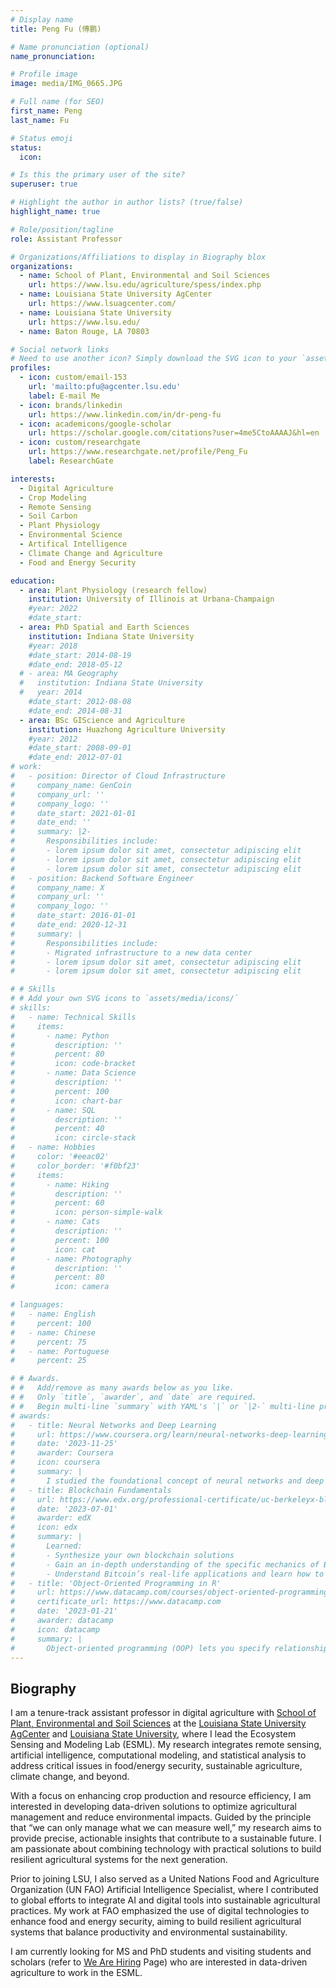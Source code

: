 ```yaml
---
# Display name
title: Peng Fu (傅鹏)

# Name pronunciation (optional)
name_pronunciation: 

# Profile image
image: media/IMG_0665.JPG

# Full name (for SEO)
first_name: Peng
last_name: Fu

# Status emoji
status:
  icon:

# Is this the primary user of the site?
superuser: true

# Highlight the author in author lists? (true/false)
highlight_name: true

# Role/position/tagline
role: Assistant Professor

# Organizations/Affiliations to display in Biography blox
organizations:
  - name: School of Plant, Environmental and Soil Sciences
    url: https://www.lsu.edu/agriculture/spess/index.php
  - name: Louisiana State University AgCenter
    url: https://www.lsuagcenter.com/
  - name: Louisiana State University
    url: https://www.lsu.edu/
  - name: Baton Rouge, LA 70803

# Social network links
# Need to use another icon? Simply download the SVG icon to your `assets/media/icons/` folder.
profiles:
  - icon: custom/email-153
    url: 'mailto:pfu@agcenter.lsu.edu'
    label: E-mail Me
  - icon: brands/linkedin
    url: https://www.linkedin.com/in/dr-peng-fu
  - icon: academicons/google-scholar
    url: https://scholar.google.com/citations?user=4me5CtoAAAAJ&hl=en
  - icon: custom/researchgate
    url: https://www.researchgate.net/profile/Peng_Fu
    label: ResearchGate

interests:
  - Digital Agriculture
  - Crop Modeling
  - Remote Sensing
  - Soil Carbon
  - Plant Physiology
  - Environmental Science
  - Artifical Intelligence
  - Climate Change and Agriculture
  - Food and Energy Security

education:
  - area: Plant Physiology (research fellow)
    institution: University of Illinois at Urbana-Champaign
    #year: 2022
    #date_start:
  - area: PhD Spatial and Earth Sciences
    institution: Indiana State University
    #year: 2018
    #date_start: 2014-08-19
    #date_end: 2018-05-12
  # - area: MA Geography
  #   institution: Indiana State University
  #   year: 2014
    #date_start: 2012-08-08
    #date_end: 2014-08-31
  - area: BSc GIScience and Agriculture
    institution: Huazhong Agriculture University
    #year: 2012
    #date_start: 2008-09-01
    #date_end: 2012-07-01
# work:
#   - position: Director of Cloud Infrastructure
#     company_name: GenCoin
#     company_url: ''
#     company_logo: ''
#     date_start: 2021-01-01
#     date_end: ''
#     summary: |2-
#       Responsibilities include:
#       - lorem ipsum dolor sit amet, consectetur adipiscing elit
#       - lorem ipsum dolor sit amet, consectetur adipiscing elit
#       - lorem ipsum dolor sit amet, consectetur adipiscing elit
#   - position: Backend Software Engineer
#     company_name: X
#     company_url: ''
#     company_logo: ''
#     date_start: 2016-01-01
#     date_end: 2020-12-31
#     summary: |
#       Responsibilities include:
#       - Migrated infrastructure to a new data center
#       - lorem ipsum dolor sit amet, consectetur adipiscing elit
#       - lorem ipsum dolor sit amet, consectetur adipiscing elit

# # Skills
# # Add your own SVG icons to `assets/media/icons/`
# skills:
#   - name: Technical Skills
#     items:
#       - name: Python
#         description: ''
#         percent: 80
#         icon: code-bracket
#       - name: Data Science
#         description: ''
#         percent: 100
#         icon: chart-bar
#       - name: SQL
#         description: ''
#         percent: 40
#         icon: circle-stack
#   - name: Hobbies
#     color: '#eeac02'
#     color_border: '#f0bf23'
#     items:
#       - name: Hiking
#         description: ''
#         percent: 60
#         icon: person-simple-walk
#       - name: Cats
#         description: ''
#         percent: 100
#         icon: cat
#       - name: Photography
#         description: ''
#         percent: 80
#         icon: camera

# languages:
#   - name: English
#     percent: 100
#   - name: Chinese
#     percent: 75
#   - name: Portuguese
#     percent: 25

# # Awards.
# #   Add/remove as many awards below as you like.
# #   Only `title`, `awarder`, and `date` are required.
# #   Begin multi-line `summary` with YAML's `|` or `|2-` multi-line prefix and indent 2 spaces below.
# awards:
#   - title: Neural Networks and Deep Learning
#     url: https://www.coursera.org/learn/neural-networks-deep-learning
#     date: '2023-11-25'
#     awarder: Coursera
#     icon: coursera
#     summary: |
#       I studied the foundational concept of neural networks and deep learning. By the end, I was familiar with the significant technological trends driving the rise of deep learning; build, train, and apply fully connected deep neural networks; implement efficient (vectorized) neural networks; identify key parameters in a neural network’s architecture; and apply deep learning to your own applications.
#   - title: Blockchain Fundamentals
#     url: https://www.edx.org/professional-certificate/uc-berkeleyx-blockchain-fundamentals
#     date: '2023-07-01'
#     awarder: edX
#     icon: edx
#     summary: |
#       Learned:
#       - Synthesize your own blockchain solutions
#       - Gain an in-depth understanding of the specific mechanics of Bitcoin
#       - Understand Bitcoin’s real-life applications and learn how to attack and destroy Bitcoin, Ethereum, smart contracts and Dapps, and alternatives to Bitcoin’s Proof-of-Work consensus algorithm
#   - title: 'Object-Oriented Programming in R'
#     url: https://www.datacamp.com/courses/object-oriented-programming-with-s3-and-r6-in-r
#     certificate_url: https://www.datacamp.com
#     date: '2023-01-21'
#     awarder: datacamp
#     icon: datacamp
#     summary: |
#       Object-oriented programming (OOP) lets you specify relationships between functions and the objects that they can act on, helping you manage complexity in your code. This is an intermediate level course, providing an introduction to OOP, using the S3 and R6 systems. S3 is a great day-to-day R programming tool that simplifies some of the functions that you write. R6 is especially useful for industry-specific analyses, working with web APIs, and building GUIs.
---
```


## Biography

I am a tenure-track assistant professor in digital agriculture with [School of Plant, Environmental and Soil Sciences](https://www.lsu.edu/agriculture/spess/index.php) at the [Louisiana State University AgCenter](https://www.lsuagcenter.com/) and [Louisiana State University](https://www.lsu.edu), where I lead the Ecosystem Sensing and Modeling Lab (ESML). My research integrates remote sensing, artificial intelligence, computational modeling, and statistical analysis to address critical issues in food/energy security, sustainable agriculture, climate change, and beyond.

With a focus on enhancing crop production and resource efficiency, I am interested in developing data-driven solutions to optimize agricultural management and reduce environmental impacts. Guided by the principle that “we can only manage what we can measure well,” my research aims to provide precise, actionable insights that contribute to a sustainable future. I am passionate about combining technology with practical solutions to build resilient agricultural systems for the next generation.

Prior to joining LSU, I also served as a United Nations Food and Agriculture Organization (UN FAO) Artificial Intelligence Specialist, where I contributed to global efforts to integrate AI and digital tools into sustainable agricultural practices. My work at FAO emphasized the use of digital technologies to enhance food and energy security, aiming to build resilient agricultural systems that balance productivity and environmental sustainability.

I am currently looking for MS and PhD students and visiting students and scholars (refer to [We Are Hiring](https://pengfuag.github.io/hiring/) Page) who are interested in data-driven agriculture to work in the ESML.